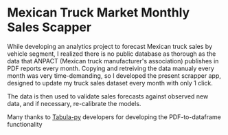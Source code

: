 # Mexican Truck Market Monthly Sales Scapper

While developing an analytics project to forecast Mexican truck sales by vehicle segment, I realized there is no public database as thorough as the data that ANPACT (Mexican truck manufacturer's association) publishes in PDF reports every month. Copying and retreiving the data manualy every month was very time-demanding, so I developed the present scrapper app, designed to update my truck sales dataset every month with only 1 click.

The data is then used to validate sales forecasts against observed new data, and if necessary, re-calibrate the models.

Many thanks to [Tabula-py](https://pypi.org/project/tabula-py/) developers for developing the PDF-to-dataframe functionality
